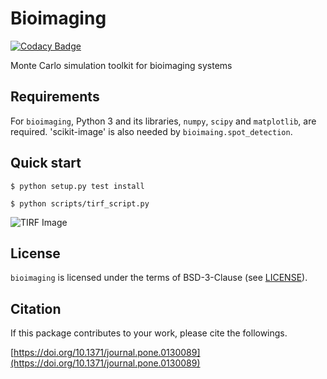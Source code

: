 Bioimaging
==========

[![Codacy Badge](https://api.codacy.com/project/badge/Grade/ca714025c04b456dbaa036e0275cb603)](https://www.codacy.com/app/ecell/bioimaging?utm_source=github.com&amp;utm_medium=referral&amp;utm_content=ecell/bioimaging&amp;utm_campaign=Badge_Grade)

Monte Carlo simulation toolkit for bioimaging systems

Requirements
------------

For `bioimaging`, Python 3 and its libraries, `numpy`, `scipy` and `matplotlib`, are required. 'scikit-image' is also needed by `bioimaing.spot_detection`.

Quick start
-----------

```
$ python setup.py test install
```

```
$ python scripts/tirf_script.py
```

![TIRF Image](https://github.com/ecell/bioimaging/raw/master/scripts/data/outputs_tirf/image_0000000.png)

License
-------

`bioimaging` is licensed under the terms of BSD-3-Clause (see [LICENSE](/LICENSE)).

Citation
--------

If this package contributes to your work, please cite the followings.

[https://doi.org/10.1371/journal.pone.0130089](https://doi.org/10.1371/journal.pone.0130089)
